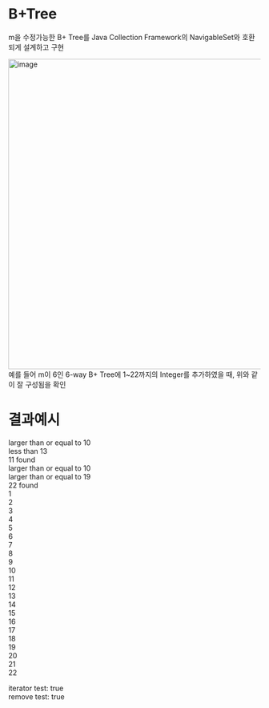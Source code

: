 # B+Tree

m을 수정가능한 B+ Tree를 Java Collection Framework의 NavigableSet<Integer>와 호환되게 설계하고 구현

<img width="619" alt="image" src="https://github.com/user-attachments/assets/422642a4-67e1-4889-b062-f91d9ab8fc38">  
예를 들어 m이 6인 6-way B+ Tree에 1~22까지의 Integer를 추가하였을 때, 위와 같이 잘 구성됨을 확인  

# 결과예시

larger than or equal to 10  
less than 13  
11 found  
larger than or equal to 10  
larger than or equal to 19  
22 found  
1  
2  
3  
4  
5  
6  
7  
8  
9  
10  
11  
12  
13  
14  
15  
16  
17  
18  
19  
20  
21  
22  

iterator test: true  
remove test: true  
